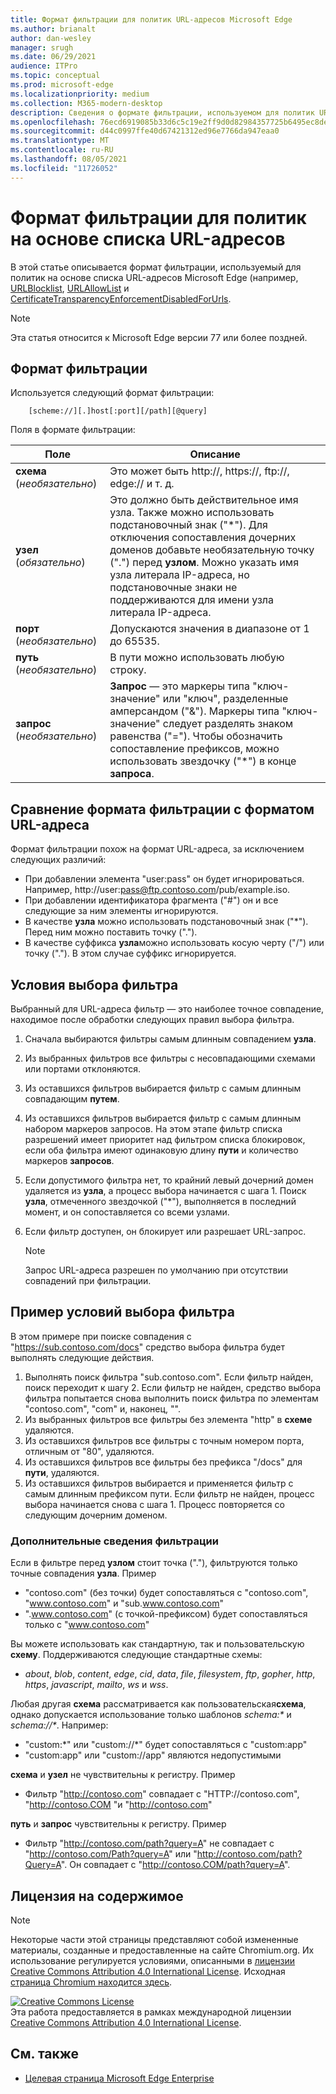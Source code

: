 ```yaml
---
title: Формат фильтрации для политик URL-адресов Microsoft Edge
ms.author: brianalt
author: dan-wesley
manager: srugh
ms.date: 06/29/2021
audience: ITPro
ms.topic: conceptual
ms.prod: microsoft-edge
ms.localizationpriority: medium
ms.collection: M365-modern-desktop
description: Сведения о формате фильтрации, используемом для политик URLBlocklist и URLAllowlist в Microsoft Edge.
ms.openlocfilehash: 76ecd6919085b33d6c5c19e2ff9d0d82984357725b6495ec8dedf19a00489eab
ms.sourcegitcommit: d44c0997ffe40d67421312ed96e7766da947eaa0
ms.translationtype: MT
ms.contentlocale: ru-RU
ms.lasthandoff: 08/05/2021
ms.locfileid: "11726052"
---
```

# <a name="filter-format-for-url-list-based-policies"></a>Формат фильтрации для политик на основе списка URL-адресов

В этой статье описывается формат фильтрации, используемый для политик на основе списка URL-адресов Microsoft Edge (например, [URLBlocklist](microsoft-edge-policies.md#urlblocklist), [URLAllowList](microsoft-edge-policies.md#urlallowlist) и [CertificateTransparencyEnforcementDisabledForUrls](microsoft-edge-policies.md#certificatetransparencyenforcementdisabledforurls).

> [!NOTE]
> Эта статья относится к Microsoft Edge версии 77 или более поздней.

## <a name="the-filter-format"></a>Формат фильтрации

Используется следующий формат фильтрации:

```
    [scheme://][.]host[:port][/path][@query]
```

Поля в формате фильтрации:

| Поле | Описание |
| --- | --- |
| **схема** (*необязательно*) | Это может быть http://, https://, ftp://, edge:// и т. д. |
| **узел** (*обязательно*) | Это должно быть действительное имя узла. Также можно использовать подстановочный знак ("\*"). Для отключения сопоставления дочерних доменов добавьте необязательную точку (".") перед **узлом**. Можно указать имя узла литерала IP-адреса, но подстановочные знаки не поддерживаются для имени узла литерала IP-адреса. |
| **порт** (*необязательно*) | Допускаются значения в диапазоне от 1 до 65535. |
| **путь** (*необязательно*) | В пути можно использовать любую строку. |
| **запрос** (*необязательно*) | **Запрос** — это маркеры типа "ключ-значение" или "ключ", разделенные амперсандом ("&"). Маркеры типа "ключ-значение" следует разделять знаком равенства ("="). Чтобы обозначить сопоставление префиксов, можно использовать звездочку ("\*") в конце **запроса**. |

## <a name="comparing-the-filter-format-to-the-url-format"></a>Сравнение формата фильтрации с форматом URL-адреса

Формат фильтрации похож на формат URL-адреса, за исключением следующих различий:

- При добавлении элемента "user:pass" он будет игнорироваться. Например, http://user:pass@ftp.contoso.com/pub/example.iso.
- При добавлении идентификатора фрагмента ("#") он и все следующие за ним элементы игнорируются.
- В качестве **узла** можно использовать подстановочный знак ("*"). Перед ним можно поставить точку (".").
- В качестве суффикса **узла**можно использовать косую черту ("/") или точку ("."). В этом случае суффикс игнорируется.

## <a name="filter-selection-criteria"></a>Условия выбора фильтра

Выбранный для URL-адреса фильтр — это наиболее точное совпадение, находимое после обработки следующих правил выбора фильтра.

1. Сначала выбираются фильтры самым длинным совпадением **узла**.
2. Из выбранных фильтров все фильтры с несовпадающими схемами или портами отклоняются.
3. Из оставшихся фильтров выбирается фильтр с самым длинным совпадающим **путем**.
4. Из оставшихся фильтров выбирается фильтр с самым длинным набором маркеров запросов. На этом этапе фильтр списка разрешений имеет приоритет над фильтром списка блокировок, если оба фильтра имеют одинаковую длину **пути** и количество маркеров **запросов**.
5. Если допустимого фильтра нет, то крайний левый дочерний домен удаляется из **узла**, а процесс выбора начинается с шага 1. Поиск **узла**, отмеченного звездочкой ("*"), выполняется в последний момент, и он сопоставляется со всеми узлами.
6. Если фильтр доступен, он блокирует или разрешает URL-запрос.

   >[!NOTE]
   >Запрос URL-адреса разрешен по умолчанию при отсутствии совпадений при фильтрации.

## <a name="example-filter-selection-criteria"></a>Пример условий выбора фильтра

В этом примере при поиске совпадения с "https://sub.contoso.com/docs" средство выбора фильтра будет выполнять следующие действия.

1. Выполнять поиск фильтра "sub.contoso.com". Если фильтр найден, поиск переходит к шагу 2. Если фильтр не найден, средство выбора фильтра попытается снова выполнить поиск фильтра по элементам "contoso.com", "com" и, наконец, "".
2. Из выбранных фильтров все фильтры без элемента "http" в **схеме** удаляются.
3. Из оставшихся фильтров все фильтры с точным номером порта, отличным от "80", удаляются.
4. Из оставшихся фильтров все фильтры без префикса "/docs" для **пути**, удаляются.
5. Из оставшихся фильтров выбирается и применяется фильтр с самым длинным префиксом пути. Если фильтр не найден, процесс выбора начинается снова с шага 1. Процесс повторяется со следующим дочерним доменом.

### <a name="additional-filter-information"></a>Дополнительные сведения фильтрации

Если в фильтре перед **узлом** стоит точка ("."), фильтруются только точные совпадения **узла**. Пример

- "contoso.com" (без точки) будет сопоставляться с "contoso.com", "www.contoso.com" и "sub.www.contoso.com"
- ".www.contoso.com" (с точкой-префиксом) будет сопоставляться только с "www.contoso.com"

Вы можете использовать как стандартную, так и пользовательскую **схему**. Поддерживаются следующие стандартные схемы:

- _about_, _blob_, _content_, _edge_, _cid_, _data_, _file_, _filesystem_, _ftp_, _gopher_, _http_, _https_, _javascript_, _mailto_, _ws_ и _wss_.

Любая другая **схема** рассматривается как пользовательская**схема**, однако допускается использование только шаблонов _schema:*_ и _schema://*_. Например:

- "custom:\*" или "custom://\*" будет сопоставляться с "custom:app"
- "custom:app" или "custom://app" являются недопустимыми

**схема** и **узел** не чувствительны к регистру. Пример

- Фильтр "http://contoso.com" совпадает с "HTTP://contoso.com", "http://contoso.COM "и "http://contoso.com"

**путь** и **запрос** чувствительны к регистру. Пример

- Фильтр "http://contoso.com/path?query=A" не совпадает с "http://contoso.com/Path?query=A" или "http://contoso.com/path?Query=A". Он совпадает с "http://contoso.COM/path?query=A".

## <a name="content-license"></a>Лицензия на содержимое

> [!NOTE]
> Некоторые части этой страницы представляют собой измененные материалы, созданные и предоставленные на сайте Chromium.org. Их использование регулируется условиями, описанными в [лицензии Creative Commons Attribution 4.0 International License](http://creativecommons.org/licenses/by/4.0/). Исходная [страница Chromium находится здесь](https://www.chromium.org/administrators/url-blacklist-filter-format).
  
<a rel="license" href="http://creativecommons.org/licenses/by/4.0/"><img alt="Creative Commons License" style="border-width:0" src="https://i.creativecommons.org/l/by/4.0/88x31.png" /></a><br />Эта работа предоставляется в рамках международной лицензии <a rel="license" href="http://creativecommons.org/licenses/by/4.0/">Creative Commons Attribution 4.0 International License</a>.

## <a name="see-also"></a>См. также

- [Целевая страница Microsoft Edge Enterprise](https://aka.ms/EdgeEnterprise)
